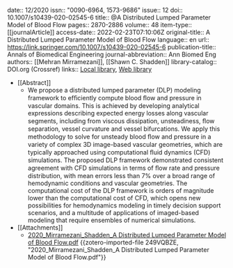 date:: 12/2020
issn:: "0090-6964, 1573-9686"
issue:: 12
doi:: 10.1007/s10439-020-02545-6
title:: @A Distributed Lumped Parameter Model of Blood Flow
pages:: 2870-2886
volume:: 48
item-type:: [[journalArticle]]
access-date:: 2022-02-23T07:10:06Z
original-title:: A Distributed Lumped Parameter Model of Blood Flow
language:: en
url:: https://link.springer.com/10.1007/s10439-020-02545-6
publication-title:: Annals of Biomedical Engineering
journal-abbreviation:: Ann Biomed Eng
authors:: [[Mehran Mirramezani]], [[Shawn C. Shadden]]
library-catalog:: DOI.org (Crossref)
links:: [Local library](zotero://select/groups/4605909/items/7LDXYJ98), [Web library](https://www.zotero.org/groups/4605909/items/7LDXYJ98)

- [[Abstract]]
	- We propose a distributed lumped parameter (DLP) modeling framework to efﬁciently compute blood ﬂow and pressure in vascular domains. This is achieved by developing analytical expressions describing expected energy losses along vascular segments, including from viscous dissipation, unsteadiness, ﬂow separation, vessel curvature and vessel bifurcations. We apply this methodology to solve for unsteady blood ﬂow and pressure in a variety of complex 3D image-based vascular geometries, which are typically approached using computational ﬂuid dynamics (CFD) simulations. The proposed DLP framework demonstrated consistent agreement with CFD simulations in terms of ﬂow rate and pressure distribution, with mean errors less than 7% over a broad range of hemodynamic conditions and vascular geometries. The computational cost of the DLP framework is orders of magnitude lower than the computational cost of CFD, which opens new possibilities for hemodynamics modeling in timely decision support scenarios, and a multitude of applications of imaged-based modeling that require ensembles of numerical simulations.
- [[Attachments]]
	- [2020_Mirramezani_Shadden_A Distributed Lumped Parameter Model of Blood Flow.pdf](zotero://select/groups/4605909/items/249VQBZE) {{zotero-imported-file 249VQBZE, "2020_Mirramezani_Shadden_A Distributed Lumped Parameter Model of Blood Flow.pdf"}}